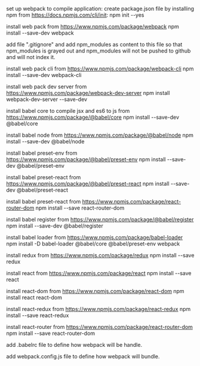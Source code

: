set up webpack to compile application:
 create package.json file by installing npm from https://docs.npmjs.com/cli/init:
 npm init --yes

 install web pack from https://www.npmjs.com/package/webpack
 npm install --save-dev webpack

 add file ".gitignore" and add npm_modules as content to this file so that npm_modules is grayed out and npm_modules will not be pushed to github and will not index it.
 
 install web pack cli from https://www.npmjs.com/package/webpack-cli
 npm install --save-dev webpack-cli
 
 install web pack dev server from https://www.npmjs.com/package/webpack-dev-server
 npm install webpack-dev-server --save-dev

 install babel core to compile jsx and es6 to js from https://www.npmjs.com/package/@babel/core
 npm install --save-dev @babel/core
 
 install babel node from https://www.npmjs.com/package/@babel/node
 npm install --save-dev @babel/node
 
 install babel preset-env from https://www.npmjs.com/package/@babel/preset-env
 npm install --save-dev @babel/preset-env

 install babel preset-react from https://www.npmjs.com/package/@babel/preset-react
 npm install --save-dev @babel/preset-react
 
  install babel preset-react from https://www.npmjs.com/package/react-router-dom
npm install --save react-router-dom
 

 install babel register from https://www.npmjs.com/package/@babel/register
 npm install --save-dev @babel/register
 
 install babel loader from https://www.npmjs.com/package/babel-loader
 npm install -D babel-loader @babel/core @babel/preset-env webpack

 install redux from https://www.npmjs.com/package/redux
 npm install --save redux

 install react from https://www.npmjs.com/package/react
 npm install --save react
 
 install react-dom from https://www.npmjs.com/package/react-dom
 npm install react react-dom
 
 install react-redux from https://www.npmjs.com/package/react-redux
 npm install --save react-redux

  
 install react-router from https://www.npmjs.com/package/react-router-dom
 npm install --save react-router-dom
 
 add .babelrc file to define how webpack will be handle.
 
 add webpack.config.js file to define how webpack will bundle.


